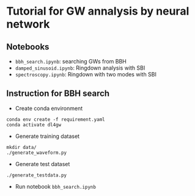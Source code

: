 # Tutorial for GW annalysis by neural network

## Notebooks

- `bbh_search.ipynb`: searching GWs from BBH
- `damped_sinusoid.ipynb`: Ringdown analysis with SBI
- `spectroscopy.ipynb`: Ringdown with two modes with SBI

## Instruction for BBH search

- Create conda environment

```
conda env create -f requirement.yaml
conda activate dl4gw
```

- Generate training dataset

```
mkdir data/
./generate_waveform.py
```

- Generate test dataset

```
./generate_testdata.py
```

- Run notebook `bbh_search.ipynb`

